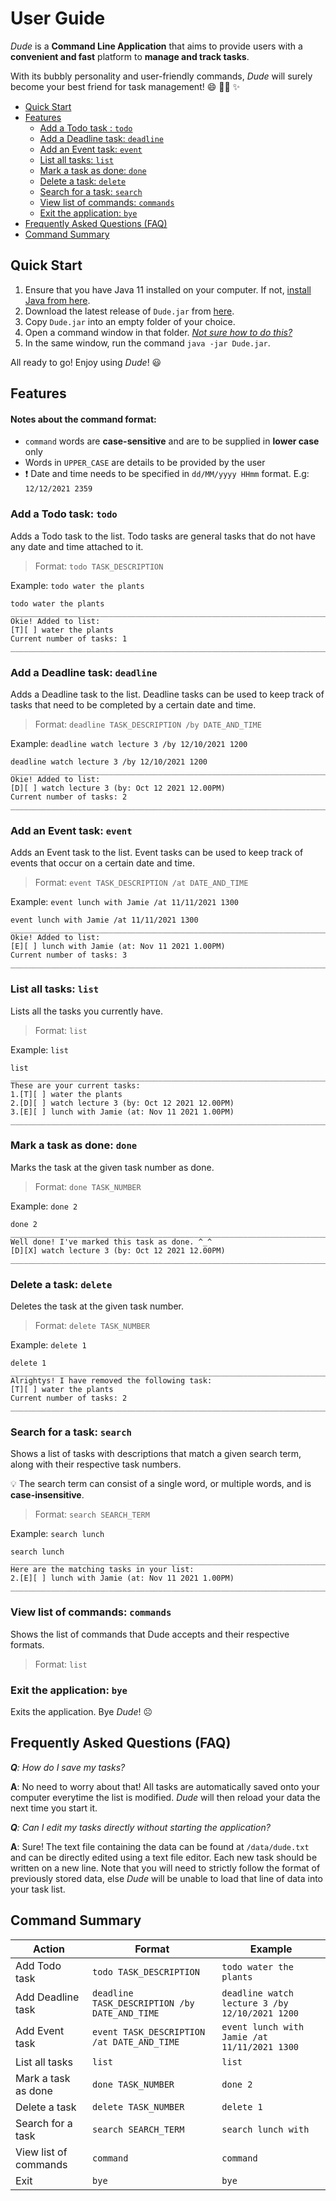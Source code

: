 
# User Guide
_Dude_ is a **Command Line Application** that aims to provide users with a **convenient and fast** platform to **manage and track tasks**. 

With its bubbly personality and user-friendly commands, _Dude_ will surely become your best friend for task management! :smile: :ok_man: :sparkles:

- [Quick Start](#quick-start)
- [Features](#features)
  - [Add a Todo task : `todo`](#add-a-todo-task-todo)
  - [Add a Deadline task: `deadline`](#add-a-deadline-task-deadline)
  - [Add an Event task: `event`](#add-an-event-task-event)
  - [List all tasks: `list`](#list-all-tasks-list)
  - [Mark a task as done: `done`](#mark-a-task-as-done-done)
  - [Delete a task: `delete`](#delete-a-task-delete)
  - [Search for a task: `search`](#search-for-a-task-search)
  - [View list of commands: `commands`](#view-list-of-commands-commands)
  - [Exit the application: `bye`](#exit-the-application-bye)
- [Frequently Asked Questions (FAQ)](#frequently-asked-questions-faq)
- [Command Summary](#command-summary)
    
## Quick Start
1. Ensure that you have Java 11 installed on your computer. If not, [install Java from here](https://www.oracle.com/java/technologies/downloads/).
2. Download the latest release of `Dude.jar` from [here](https://github.com/tlyi/ip/releases).
3. Copy `Dude.jar` into an empty folder of your choice.
4. Open a command window in that folder. [_Not sure how to do this?_](https://www.groovypost.com/howto/open-command-window-terminal-window-specific-folder-windows-mac-linux/)
5. In the same window, run the command `java -jar Dude.jar`. 

All ready to go! Enjoy using _Dude_! 😃

## Features
#### Notes about the command format:
- `command` words are **case-sensitive** and are to be supplied in **lower case** only
- Words in `UPPER_CASE` are details to be provided by the user
- :exclamation: Date and time needs to be specified in `dd/MM/yyyy HHmm` format. E.g: `12/12/2021 2359` 


### Add a Todo task: `todo`
Adds a Todo task to the list. Todo tasks are general tasks that do not have any date and time attached to it.

> Format: `todo TASK_DESCRIPTION`

Example: `todo water the plants`
````
todo water the plants
_________________________________________________________________________________
Okie! Added to list:
[T][ ] water the plants
Current number of tasks: 1
_________________________________________________________________________________
````

### Add a Deadline task: `deadline`
Adds a Deadline task to the list. Deadline tasks can be used to keep track of tasks that need to be completed by a certain date and time.

> Format: `deadline TASK_DESCRIPTION /by DATE_AND_TIME`

Example: `deadline watch lecture 3 /by 12/10/2021 1200`
````
deadline watch lecture 3 /by 12/10/2021 1200
_________________________________________________________________________________
Okie! Added to list:
[D][ ] watch lecture 3 (by: Oct 12 2021 12.00PM)
Current number of tasks: 2
_________________________________________________________________________________
````

### Add an Event task: `event`
Adds an Event task to the list. Event tasks can be used to keep track of events that occur on a certain date and time.

> Format: `event TASK_DESCRIPTION /at DATE_AND_TIME`

Example: `event lunch with Jamie /at 11/11/2021 1300`
````
event lunch with Jamie /at 11/11/2021 1300
_________________________________________________________________________________
Okie! Added to list:
[E][ ] lunch with Jamie (at: Nov 11 2021 1.00PM)
Current number of tasks: 3
_________________________________________________________________________________
````

### List all tasks: `list`
Lists all the tasks you currently have.
>Format: `list`

Example: `list`
````
list
_________________________________________________________________________________
These are your current tasks:
1.[T][ ] water the plants
2.[D][ ] watch lecture 3 (by: Oct 12 2021 12.00PM)
3.[E][ ] lunch with Jamie (at: Nov 11 2021 1.00PM)
_________________________________________________________________________________
````

### Mark a task as done: `done`
Marks the task at the given task number as done.

> Format: `done TASK_NUMBER`

Example: `done 2`
````
done 2
_________________________________________________________________________________
Well done! I've marked this task as done. ^_^
[D][X] watch lecture 3 (by: Oct 12 2021 12.00PM)
_________________________________________________________________________________
````

### Delete a task: `delete`
Deletes the task at the given task number.

> Format: `delete TASK_NUMBER`

Example: `delete 1`
````
delete 1
_________________________________________________________________________________
Alrightys! I have removed the following task:
[T][ ] water the plants
Current number of tasks: 2
_________________________________________________________________________________
````

### Search for a task: `search`
Shows a list of tasks with descriptions that match a given search term, along with their respective task numbers.

:bulb: The search term can consist of a single word, or multiple words, and is **case-insensitive**.

> Format: `search SEARCH_TERM`

Example: `search lunch`
````
search lunch
_________________________________________________________________________________
Here are the matching tasks in your list:
2.[E][ ] lunch with Jamie (at: Nov 11 2021 1.00PM)
_________________________________________________________________________________
````

### View list of commands: `commands`
Shows the list of commands that Dude accepts and their respective formats.

> Format: `list`

### Exit the application: `bye`
Exits the application. Bye _Dude_! :frowning_face:


## Frequently Asked Questions (FAQ)
_**Q**: How do I save my tasks?_

**A**: No need to worry about that!  All tasks are automatically saved onto your computer everytime the list is modified. 
_Dude_ will then reload your data the next time you start it.

_**Q**: Can I edit my tasks directly without starting the application?_

**A**: Sure! The text file containing the data can be found at `/data/dude.txt` and can be directly edited using a text file editor. 
Each new task should be written on a new line. Note that you will need to strictly follow the format of previously stored data, 
else _Dude_ will be unable to load that line of data into your task list.



## Command Summary

Action | Format | Example
------ | ------ | -------
Add Todo task |  `todo TASK_DESCRIPTION` | `todo water the plants`
Add Deadline task | `deadline TASK_DESCRIPTION /by DATE_AND_TIME` | `deadline watch lecture 3 /by 12/10/2021 1200`
Add Event task | `event TASK_DESCRIPTION /at DATE_AND_TIME` |  `event lunch with Jamie /at 11/11/2021 1300`
List all tasks | `list` | `list`
Mark a task as done | `done TASK_NUMBER` | `done 2`
Delete a task | `delete TASK_NUMBER` | `delete 1`
Search for a task | `search SEARCH_TERM` | `search lunch with`
View list of commands | `command` | `command`
Exit | `bye` | `bye`

